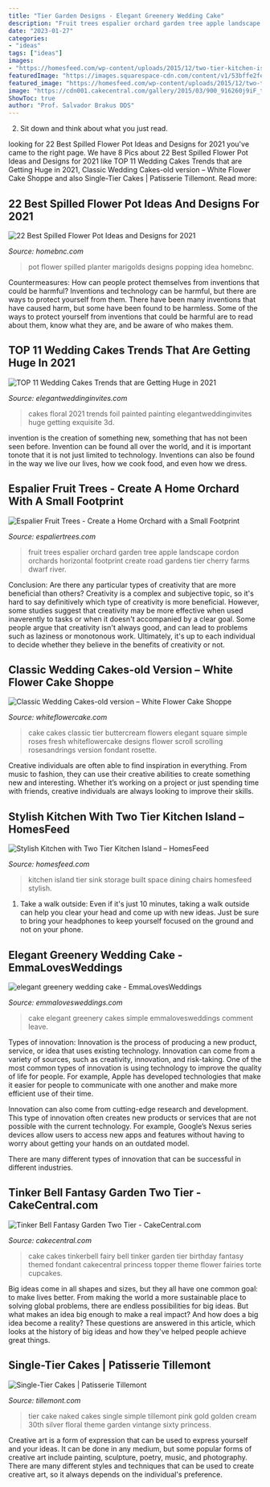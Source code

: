 ```yaml
---
title: "Tier Garden Designs - Elegant Greenery Wedding Cake"
description: "Fruit trees espalier orchard garden tree apple landscape cordon orchards horizontal footprint create road gardens tier cherry farms dwarf river"
date: "2023-01-27"
categories:
- "ideas"
tags: ["ideas"]
images:
- "https://homesfeed.com/wp-content/uploads/2015/12/two-tier-kitchen-island-with-built-in-sink-and-space-for-dining-and-cabinetry-built-into-the-island-design-for-extra-storage-with-four-tall-pub-chairs.jpg"
featuredImage: "https://images.squarespace-cdn.com/content/v1/53bffe2fe4b091370536fe04/1412259646688-YCRJQCL9QXZ1FY96L2Z4/ke17ZwdGBToddI8pDm48kB-KvWWLsNdsr2r15pG8LB8UqsxRUqqbr1mOJYKfIPR7LoDQ9mXPOjoJoqy81S2I8N_N4V1vUb5AoIIIbLZhVYxCRW4BPu10St3TBAUQYVKcx934M-xmPCRRv1Id6-9OePKJP5qBzs6AbjA5dgCh3K7lkHS1U0WOsm9ZJSloFVQp/Cordon-Apple.jpg"
featured_image: "https://homesfeed.com/wp-content/uploads/2015/12/two-tier-kitchen-island-with-built-in-sink-and-space-for-dining-and-cabinetry-built-into-the-island-design-for-extra-storage-with-four-tall-pub-chairs.jpg"
image: "https://cdn001.cakecentral.com/gallery/2015/03/900_916260j9iF_tinker-bell-fantasy-garden-two-tier.jpg"
ShowToc: true
author: "Prof. Salvador Brakus DDS"
---
```



2. Sit down and think about what you just read.

	

		
looking for 22 Best Spilled Flower Pot Ideas and Designs for 2021 you've came to the right page. We have 8 Pics about 22 Best Spilled Flower Pot Ideas and Designs for 2021 like TOP 11 Wedding Cakes Trends that are Getting Huge in 2021, Classic Wedding Cakes-old version – White Flower Cake Shoppe and also Single-Tier Cakes | Patisserie Tillemont. Read more:
		
    
## 22 Best Spilled Flower Pot Ideas And Designs For 2021

<img loading=lazy src="https://homebnc.com/homeimg/2018/02/20-spilled-flower-pot-ideas-homebnc.jpg" onerror="this.onerror=null;this.src='https://tse3.mm.bing.net/th?id=OIP.fgZ97L7mG2RNwfZAJOoLTgHaJ4&amp;pid=15.1';" alt="22 Best Spilled Flower Pot Ideas and Designs for 2021">

_Source: homebnc.com_

>pot flower spilled planter marigolds designs popping idea homebnc. 

	

Countermeasures: How can people protect themselves from inventions that could be harmful?
Inventions and technology can be harmful, but there are ways to protect yourself from them. There have been many inventions that have caused harm, but some have been found to be harmless. Some of the ways to protect yourself from inventions that could be harmful are to read about them, know what they are, and be aware of who makes them.

    
## TOP 11 Wedding Cakes Trends That Are Getting Huge In 2021

<img loading=lazy src="https://www.elegantweddinginvites.com/wedding-blog/wp-content/uploads/2020/09/beautiful-hand-painted-floral-wedding-cakes-with-foil-accents.jpg" onerror="this.onerror=null;this.src='https://tse4.mm.bing.net/th?id=OIP._Q26n9zTG6-lpaURv8Yi7AHaP3&amp;pid=15.1';" alt="TOP 11 Wedding Cakes Trends that are Getting Huge in 2021">

_Source: elegantweddinginvites.com_

>cakes floral 2021 trends foil painted painting elegantweddinginvites huge getting exquisite 3d. 

	

invention is the creation of something new, something that has not been seen before. Invention can be found all over the world, and it is important tonote that it is not just limited to technology. Inventions can also be found in the way we live our lives, how we cook food, and even how we dress.

    
## Espalier Fruit Trees - Create A Home Orchard With A Small Footprint

<img loading=lazy src="https://images.squarespace-cdn.com/content/v1/53bffe2fe4b091370536fe04/1412259646688-YCRJQCL9QXZ1FY96L2Z4/ke17ZwdGBToddI8pDm48kB-KvWWLsNdsr2r15pG8LB8UqsxRUqqbr1mOJYKfIPR7LoDQ9mXPOjoJoqy81S2I8N_N4V1vUb5AoIIIbLZhVYxCRW4BPu10St3TBAUQYVKcx934M-xmPCRRv1Id6-9OePKJP5qBzs6AbjA5dgCh3K7lkHS1U0WOsm9ZJSloFVQp/Cordon-Apple.jpg" onerror="this.onerror=null;this.src='https://tse1.mm.bing.net/th?id=OIP.HRa-FrzJ8cUrgn81RNNGAQHaDt&amp;pid=15.1';" alt="Espalier Fruit Trees - Create a Home Orchard with a Small Footprint">

_Source: espaliertrees.com_

>fruit trees espalier orchard garden tree apple landscape cordon orchards horizontal footprint create road gardens tier cherry farms dwarf river. 

	

Conclusion: Are there any particular types of creativity that are more beneficial than others?
Creativity is a complex and subjective topic, so it's hard to say definitively which type of creativity is more beneficial. However, some studies suggest that creativity may be more effective when used inaverently to tasks or when it doesn't accompanied by a clear goal. Some people argue that creativity isn't always good, and can lead to problems such as laziness or monotonous work. Ultimately, it's up to each individual to decide whether they believe in the benefits of creativity or not.

    
## Classic Wedding Cakes-old Version – White Flower Cake Shoppe

<img loading=lazy src="https://whiteflowercake.com/wp-content/gallery/classic-wedding-cake/IMG_0678.jpg" onerror="this.onerror=null;this.src='https://tse2.mm.bing.net/th?id=OIP.IJvvvIRExQA9tFNPboSpJgHaJF&amp;pid=15.1';" alt="Classic Wedding Cakes-old version – White Flower Cake Shoppe">

_Source: whiteflowercake.com_

>cake cakes classic tier buttercream flowers elegant square simple roses fresh whiteflowercake designs flower scroll scrolling rosesandrings version fondant rosette. 

	

Creative individuals are often able to find inspiration in everything. From music to fashion, they can use their creative abilities to create something new and interesting. Whether it’s working on a project or just spending time with friends, creative individuals are always looking to improve their skills.

    
## Stylish Kitchen With Two Tier Kitchen Island – HomesFeed

<img loading=lazy src="https://homesfeed.com/wp-content/uploads/2015/12/two-tier-kitchen-island-with-built-in-sink-and-space-for-dining-and-cabinetry-built-into-the-island-design-for-extra-storage-with-four-tall-pub-chairs.jpg" onerror="this.onerror=null;this.src='https://tse3.mm.bing.net/th?id=OIP.rjF0fmaNZj4I_cXMlP-GIwHaE8&amp;pid=15.1';" alt="Stylish Kitchen with Two Tier Kitchen Island – HomesFeed">

_Source: homesfeed.com_

>kitchen island tier sink storage built space dining chairs homesfeed stylish. 

	

1. Take a walk outside: Even if it's just 10 minutes, taking a walk outside can help you clear your head and come up with new ideas. Just be sure to bring your headphones to keep yourself focused on the ground and not on your phone.

    
## Elegant Greenery Wedding Cake - EmmaLovesWeddings

<img loading=lazy src="http://emmalovesweddings.com/wp-content/uploads/2017/12/elegant-greenery-wedding-cake.jpg" onerror="this.onerror=null;this.src='https://tse2.mm.bing.net/th?id=OIP.2qlf642qtDRcuQw1wMFYDQHaLH&amp;pid=15.1';" alt="elegant greenery wedding cake - EmmaLovesWeddings">

_Source: emmalovesweddings.com_

>cake elegant greenery cakes simple emmalovesweddings comment leave. 

	

Types of innovation:
Innovation is the process of producing a new product, service, or idea that uses existing technology. Innovation can come from a variety of sources, such as creativity, innovation, and risk-taking. 
One of the most common types of innovation is using technology to improve the quality of life for people. For example, Apple has developed technologies that make it easier for people to communicate with one another and make more efficient use of their time. 

Innovation can also come from cutting-edge research and development. This type of innovation often creates new products or services that are not possible with the current technology. For example, Google’s Nexus series devices allow users to access new apps and features without having to worry about getting your hands on an outdated model. 

There are many different types of innovation that can be successful in different industries.

    
## Tinker Bell Fantasy Garden Two Tier - CakeCentral.com

<img loading=lazy src="https://cdn001.cakecentral.com/gallery/2015/03/900_916260j9iF_tinker-bell-fantasy-garden-two-tier.jpg" onerror="this.onerror=null;this.src='https://tse3.mm.bing.net/th?id=OIP.l5eYe30HGyav89wau3OHAQHaLD&amp;pid=15.1';" alt="Tinker Bell Fantasy Garden Two Tier - CakeCentral.com">

_Source: cakecentral.com_

>cake cakes tinkerbell fairy bell tinker garden tier birthday fantasy themed fondant cakecentral princess topper theme flower fairies torte cupcakes. 

	

Big ideas come in all shapes and sizes, but they all have one common goal: to make lives better. From making the world a more sustainable place to solving global problems, there are endless possibilities for big ideas. But what makes an idea big enough to make a real impact? And how does a big idea become a reality? These questions are answered in this article, which looks at the history of big ideas and how they've helped people achieve great things.

    
## Single-Tier Cakes | Patisserie Tillemont

<img loading=lazy src="https://www.tillemont.com/wp-content/uploads/photo-gallery-plugin/photo-gallery/import/single_tier_cakes-naked_cake-7.jpg" onerror="this.onerror=null;this.src='https://tse1.mm.bing.net/th?id=OIP.2UUScREhQmmPg7cgnDak2gHaHa&amp;pid=15.1';" alt="Single-Tier Cakes | Patisserie Tillemont">

_Source: tillemont.com_

>tier cake naked cakes single simple tillemont pink gold golden cream 30th silver floral theme garden vintange sixty princess. 

	

Creative art is a form of expression that can be used to express yourself and your ideas. It can be done in any medium, but some popular forms of creative art include painting, sculpture, poetry, music, and photography. There are many different styles and techniques that can be used to create creative art, so it always depends on the individual's preference.

